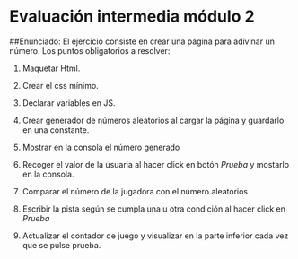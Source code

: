# **Evaluación intermedia módulo 2**

##Enunciado:
El ejercicio consiste en crear una página para adivinar un número. Los puntos obligatorios a resolver:

1. Maquetar Html.

2. Crear el css mínimo.

3. Declarar variables en JS.

4. Crear generador de números aleatorios al cargar la página y guardarlo en una constante.

5. Mostrar en la consola el número generado

6. Recoger el valor de la usuaria al hacer click en botón _Prueba_ y mostarlo en la consola.

7. Comparar el número de la jugadora con el número aleatorios

8. Escribir la pista según se cumpla una u otra condición al hacer click en _Prueba_

9. Actualizar el contador de juego y visualizar en la parte inferior cada vez que se pulse prueba.
